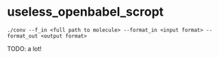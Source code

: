 # useless_openbabel_scropt
```
./conv --f_in <full path to molecule> --format_in <input format> --format_out <output format>
```

TODO: a lot!
